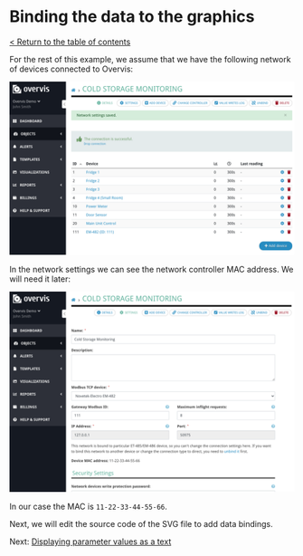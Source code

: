 # Binding the data to the graphics

[< Return to the table of contents](../README.md)

For the rest of this example, we assume that we have the following network of devices connected to Overvis:

![Devices in the example network](img-net-devices.png)

In the network settings we can see the network controller MAC address. We will need it later:

![Settings of the example network](img-net-settings.png)

In our case the MAC is `11-22-33-44-55-66`.

Next, we will edit the source code of the SVG file to add data bindings.

Next: [Displaying parameter values as a text](01-param-value/README.md)